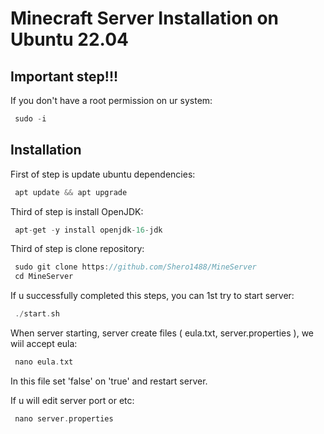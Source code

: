 # Minecraft Server Installation on Ubuntu 22.04

## Important step!!!
If you don't have a root permission on ur system:
```C++
 sudo -i
```

## Installation
First of step is update ubuntu dependencies:
```C++
 apt update && apt upgrade
```

Third of step is install OpenJDK:
```C++
 apt-get -y install openjdk-16-jdk
```

Third of step is clone repository:
```C++
 sudo git clone https://github.com/Shero1488/MineServer
 cd MineServer
```

If u successfully completed this steps, you can 1st try to start server:
```C++
 ./start.sh
```

When server starting, server create files ( eula.txt, server.properties ), we wiil accept eula:
```C++
 nano eula.txt
```
In this file set 'false' on 'true' and restart server.

If u will edit server port or etc:
```C++
 nano server.properties
```
